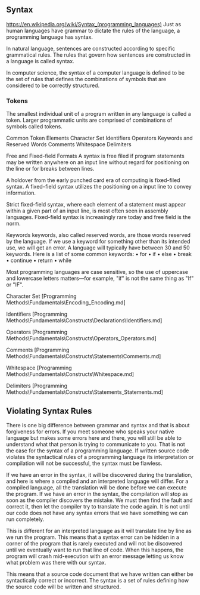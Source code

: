 ## Syntax
https://en.wikipedia.org/wiki/Syntax_(programming_languages)
Just as human languages have grammar to dictate the rules of the language, a programming language has syntax.

In natural language, sentences are constructed according to specific grammatical rules. The rules that govern how sentences are constructed in a language is called syntax.

In computer science, the syntax of a computer language is defined to be the set of rules that defines the combinations of symbols that are considered to be correctly structured.



### Tokens
The smallest individual unit of a program written in any language is called a token. Larger programmatic units are comprised of combinations of symbols called tokens.

Common Token Elements
  Character Set
  Identifiers
  Operators
  Keywords and Reserved Words
  Comments
  Whitespace
  Delimiters




Free and Fixed-field Formats
A syntax is free filed if program statements may be written anywhere on an input line without regard for positioning on the line or for breaks between lines.

A holdover from the early punched card era of computing is fixed-filed syntax. A fixed–field syntax utilizes the positioning on a input line to convey information.

Strict fixed-field syntax, where each element of a statement must appear within a given part of an input line, is most often seen in assembly languages. Fixed-field syntax is increasingly rare today and free field is the norm.



Keywords
keywords, also called reserved words, are those words reserved by the language. If we use a keyword for something other than its intended use, we will get an error. A language will typically have between 30 and 50 keywords. Here is a list of some common keywords:
• for
• if
• else
• break
• continue
• return
• while

Most programming languages are case sensitive, so the use of uppercase and lowercase letters matters—for example, "if" is not the same thing as "If" or "IF".


Character Set
[Programming Methods\Fundamentals\Encoding\_Encoding.md]

Identifiers
[Programming Methods\Fundamentals\Constructs\Declarations\Identifiers.md]

Operators
[Programming Methods\Fundamentals\Constructs\Operators\_Operators.md]

Comments
[Programming Methods\Fundamentals\Constructs\Statements\Comments.md]

Whitespace
[Programming Methods\Fundamentals\Constructs\Whitespace.md]

Delimiters
[Programming Methods\Fundamentals\Constructs\Statements\_Statements.md]


## Violating Syntax Rules
There is one big difference between grammar and syntax and that is about forgiveness for errors. If you meet someone who speaks your native language but makes some errors here and there, you will still be able to understand what that person is trying to communicate to you. That is not the case for the syntax of a programming language. If written source code violates the syntactical rules of a programming language its interpretation or compilation will not be successful, the syntax must be flawless.

If we have an error in the syntax, it will be discovered during the translation, and here is where a compiled and an interpreted language will differ. For a compiled language, all the translation will be done before we can execute the program. If we have an error in the syntax, the compilation will stop as soon as the compiler discovers the mistake. We must then find the fault and correct it, then let the compiler try to translate the code again. It is not until our code does not have any syntax errors that we have something we can run completely.

This is different for an interpreted language as it will translate line by line as we run the program. This means that a syntax error can be hidden in a corner of the program that is rarely executed and will not be discovered until we eventually want to run that line of code. When this happens, the program will crash mid-execution with an error message letting us know what problem was there with our syntax.

This means that a source code document that we have written can either be syntactically correct or incorrect. The syntax is a set of rules defining how the source code will be written and structured.
